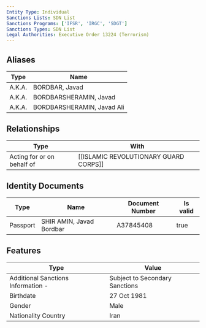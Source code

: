 ```yaml
---
Entity Type: Individual
Sanctions Lists: SDN List
Sanctions Programs: ['IFSR', 'IRGC', 'SDGT']
Sanctions Types: SDN List
Legal Authorities: Executive Order 13224 (Terrorism)
---
```


## Aliases
| Type  | Name      | 
|-------|-----------|
| A.K.A. | BORDBAR, Javad |
| A.K.A. | BORDBARSHERAMIN, Javad |
| A.K.A. | BORDBARSHERAMIN, Javad Ali |

## Relationships
| Type  | With      | 
|-------|-----------|
| Acting for or on behalf of | [[ISLAMIC REVOLUTIONARY GUARD CORPS]] |

## Identity Documents
| Type  | Name      | Document Number | Is valid |
|-------|-----------|-----------------|----------|
| Passport | SHIR AMIN, Javad Bordbar | A37845408 | true |

## Features
| Type  | Value      |
|-------|------------|
| Additional Sanctions Information - | Subject to Secondary Sanctions |
| Birthdate | 27 Oct 1981 |
| Gender | Male |
| Nationality Country | Iran |
